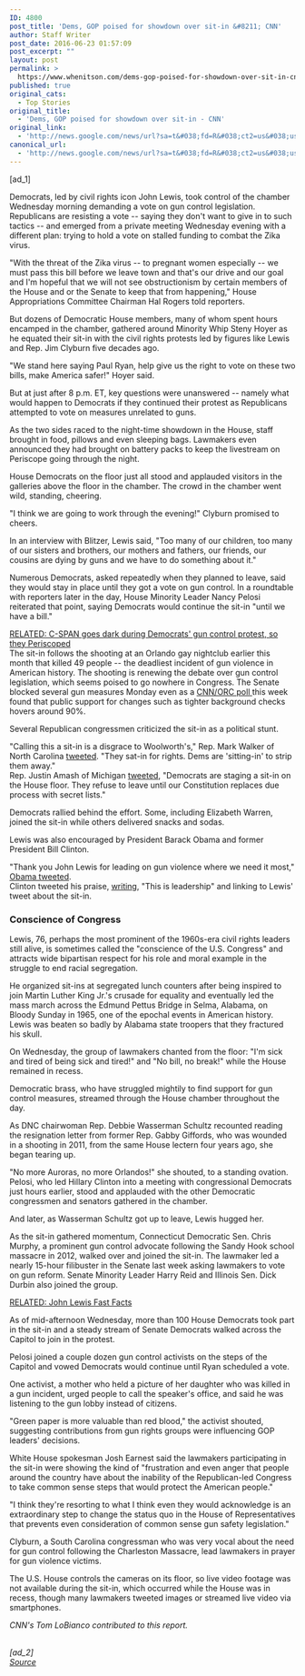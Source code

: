 ```yaml
---
ID: 4800
post_title: 'Dems, GOP poised for showdown over sit-in &#8211; CNN'
author: Staff Writer
post_date: 2016-06-23 01:57:09
post_excerpt: ""
layout: post
permalink: >
  https://www.whenitson.com/dems-gop-poised-for-showdown-over-sit-in-cnn/
published: true
original_cats:
  - Top Stories
original_title:
  - 'Dems, GOP poised for showdown over sit-in - CNN'
original_link:
  - 'http://news.google.com/news/url?sa=t&#038;fd=R&#038;ct2=us&#038;usg=AFQjCNH_WCGzbH5co-92AKAyBMz5Un0uSA&#038;clid=c3a7d30bb8a4878e06b80cf16b898331&#038;cid=52779137599935&#038;ei=9EFrV-D0IpGGhQGW6IHQCg&#038;url=http://www.cnn.com/2016/06/22/politics/john-lewis-sit-in-gun-violence/'
canonical_url:
  - 'http://news.google.com/news/url?sa=t&#038;fd=R&#038;ct2=us&#038;usg=AFQjCNH_WCGzbH5co-92AKAyBMz5Un0uSA&#038;clid=c3a7d30bb8a4878e06b80cf16b898331&#038;cid=52779137599935&#038;ei=9EFrV-D0IpGGhQGW6IHQCg&#038;url=http://www.cnn.com/2016/06/22/politics/john-lewis-sit-in-gun-violence/'
---
```

 [ad_1]
<br><p>Democrats, led by civil rights icon John Lewis, took control of the chamber Wednesday morning demanding a vote on gun control legislation. Republicans are resisting a vote -- saying they don't want to give in to such tactics -- and emerged from a private meeting Wednesday evening with a different plan: trying to hold a vote on stalled funding to combat the Zika virus.</p><p>"With the threat of the Zika virus -- to pregnant women especially -- we must pass this bill before we leave town and that's our drive and our goal and I'm hopeful that we will not see obstructionism by certain members of the House and or the Senate to keep that from happening," House Appropriations Committee Chairman Hal Rogers told reporters.</p><div readability="176.78011472275"><p>But dozens of Democratic House members, many of whom spent hours encamped in the chamber, gathered around Minority Whip Steny Hoyer as he equated their sit-in with the civil rights protests led by figures like Lewis and Rep. Jim Clyburn five decades ago.</p><p>"We stand here saying Paul Ryan, help give us the right to vote on these two bills, make America safer!" Hoyer said.</p><p>But at just after 8 p.m. ET, key questions were unanswered -- namely what would happen to Democrats if they continued their protest as Republicans attempted to vote on measures unrelated to guns.</p><p>As the two sides raced to the night-time showdown in the House, staff brought in food, pillows and even sleeping bags. Lawmakers even announced they had brought on battery packs to keep the livestream on Periscope going through the night.</p><p>House Democrats on the floor just all stood and applauded visitors in the galleries above the floor in the chamber. The crowd in the chamber went wild, standing, cheering.</p><p>"I think we are going to work through the evening!" Clyburn promised to cheers.</p><p>In an interview with Blitzer, Lewis said, "Too many of our children, too many of our sisters and brothers, our mothers and fathers, our friends, our cousins are dying by guns and we have to do something about it."</p><p>Numerous Democrats, asked repeatedly when they planned to leave, said they would stay in place until they got a vote on gun control. In a roundtable with reporters later in the day, House Minority Leader Nancy Pelosi reiterated that point, saying Democrats would continue the sit-in "until we have a bill."</p><div class="zn-body__paragraph"><a href="http://money.cnn.com/2016/06/22/media/c-span-house-sit-in/index.html">RELATED: C-SPAN goes dark during Democrats' gun control protest, so they Periscoped</a></div><div class="zn-body__paragraph" readability="37.95067264574">The sit-in follows the shooting at an Orlando gay nightclub earlier this month that killed 49 people -- the deadliest incident of gun violence in American history. The shooting is renewing the debate over gun control legislation, which seems poised to go nowhere in Congress. The Senate blocked several gun measures Monday even as a <a href="http://www.cnn.com/2016/06/20/politics/cnn-gun-poll/index.html">CNN/ORC poll </a>this week found that public support for changes such as tighter background checks hovers around 90%.</div><p>Several Republican congressmen criticized the sit-in as a political stunt.</p><div class="zn-body__paragraph" readability="33.515151515152">"Calling this a sit-in is a disgrace to Woolworth's," Rep. Mark Walker of North Carolina <a href="https://twitter.com/RepMarkWalker/status/745688490940203009" target="_blank">tweeted</a>. "They sat-in for rights. Dems are 'sitting-in' to strip them away."</div><div class="zn-body__paragraph" readability="34.56">Rep. Justin Amash of Michigan <a href="https://twitter.com/justinamash/status/745679387450871808" target="_blank">tweeted</a>, "Democrats are staging a sit-in on the House floor. They refuse to leave until our Constitution replaces due process with secret lists."</div><p>Democrats rallied behind the effort. Some, including Elizabeth Warren, joined the sit-in while others delivered snacks and sodas.</p><p>Lewis was also encouraged by President Barack Obama and former President Bill Clinton.</p><div class="zn-body__paragraph" readability="28.125">"Thank you John Lewis for leading on gun violence where we need it most," <a href="https://twitter.com/POTUS/status/745674203286773761" target="_blank">Obama tweeted</a>.</div><div class="zn-body__paragraph" readability="33.553398058252">Clinton tweeted his praise, <a href="https://twitter.com/billclinton/status/745656620668026880" target="_blank">writing</a>, "This is leadership" and linking to Lewis' tweet about the sit-in.</div><p><h3>Conscience of Congress</h3></p><p>Lewis, 76, perhaps the most prominent of the 1960s-era civil rights leaders still alive, is sometimes called the "conscience of the U.S. Congress" and attracts wide bipartisan respect for his role and moral example in the struggle to end racial segregation.</p><p>He organized sit-ins at segregated lunch counters after being inspired to join Martin Luther King Jr.'s crusade for equality and eventually led the mass march across the Edmund Pettus Bridge in Selma, Alabama, on Bloody Sunday in 1965, one of the epochal events in American history. Lewis was beaten so badly by Alabama state troopers that they fractured his skull.</p><p>On Wednesday, the group of lawmakers chanted from the floor: "I'm sick and tired of being sick and tired!" and "No bill, no break!" while the House remained in recess. </p><p>Democratic brass, who have struggled mightily to find support for gun control measures, streamed through the House chamber throughout the day.</p><p>As DNC chairwoman Rep. Debbie Wasserman Schultz recounted reading the resignation letter from former Rep. Gabby Giffords, who was wounded in a shooting in 2011, from the same House lectern four years ago, she began tearing up. </p><p>"No more Auroras, no more Orlandos!" she shouted, to a standing ovation. Pelosi, who led Hillary Clinton into a meeting with congressional Democrats just hours earlier, stood and applauded with the other Democratic congressmen and senators gathered in the chamber.</p><p>And later, as Wasserman Schultz got up to leave, Lewis hugged her.</p><p>As the sit-in gathered momentum, Connecticut Democratic Sen. Chris Murphy, a prominent gun control advocate following the Sandy Hook school massacre in 2012, walked over and joined the sit-in. The lawmaker led a nearly 15-hour filibuster in the Senate last week asking lawmakers to vote on gun reform. Senate Minority Leader Harry Reid and Illinois Sen. Dick Durbin also joined the group.</p><div class="zn-body__paragraph"><a href="http://www.cnn.com/2013/02/22/us/john-lewis-fast-facts/index.html">RELATED: John Lewis Fast Facts</a></div><p>As of mid-afternoon Wednesday, more than 100 House Democrats took part in the sit-in and a steady stream of Senate Democrats walked across the Capitol to join in the protest.</p><p>Pelosi joined a couple dozen gun control activists on the steps of the Capitol and vowed Democrats would continue until Ryan scheduled a vote.</p><p>One activist, a mother who held a picture of her daughter who was killed in a gun incident, urged people to call the speaker's office, and said he was listening to the gun lobby instead of citizens.  </p><p>"Green paper is more valuable than red blood," the activist shouted, suggesting contributions from gun rights groups were influencing GOP leaders' decisions.</p><p>White House spokesman Josh Earnest said the lawmakers participating in the sit-in were showing the kind of "frustration and even anger that people around the country have about the inability of the Republican-led Congress to take common sense steps that would protect the American people."</p><p>"I think they're resorting to what I think even they would acknowledge is an extraordinary step to change the status quo in the House of Representatives that prevents even consideration of common sense gun safety legislation."</p><p>Clyburn, a South Carolina congressman who was very vocal about the need for gun control following the Charleston Massacre, lead lawmakers in prayer for gun violence victims.</p><p>The U.S. House controls the cameras on its floor, so live video footage was not available during the sit-in, which occurred while the House was in recess, though many lawmakers tweeted images or streamed live video via smartphones. </p></div><p><em>CNN's Tom LoBianco <em/>contributed to this report.</em></p>
<br>[ad_2]
<br><a href="http://news.google.com/news/url?sa=t&#038;fd=R&#038;ct2=us&#038;usg=AFQjCNH_WCGzbH5co-92AKAyBMz5Un0uSA&#038;clid=c3a7d30bb8a4878e06b80cf16b898331&#038;cid=52779137599935&#038;ei=9EFrV-D0IpGGhQGW6IHQCg&#038;url=http://www.cnn.com/2016/06/22/politics/john-lewis-sit-in-gun-violence/">Source </a>